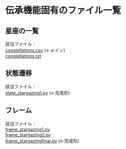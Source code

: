 # 伝承機能固有のファイル一覧

## 星座の一覧
該当ファイル：  
[constellations.csv](https://github.com/artms007/Orbit/edit/main/artms/lore/constellations.csv) (←メイン)  
[constellations.txt](https://github.com/artms007/Orbit/edit/main/artms/lore/constellations.txt)

## 状態遷移  
該当ファイル：  
[state_stargazing1.py](https://github.com/artms007/Orbit/edit/main/artms/lore/state_stargazing1.py) (←完成形)  

## フレーム  
該当ファイル：  
[frame_stargazing1.py](https://github.com/artms007/Orbit/edit/main/artms/lore/frame_stargazing1.py)  
[frame_stargazing2.py](https://github.com/artms007/Orbit/edit/main/artms/lore/frame_stargazing2.py)  
[frame_stargazingfinal.py](https://github.com/artms007/Orbit/edit/main/artms/lore/frame_stargazingfinal.py) (←完成形)
